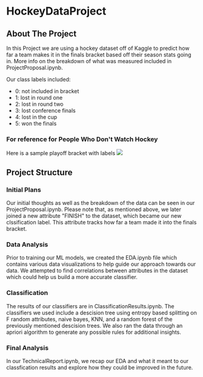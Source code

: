 # HockeyDataProject

## About The Project
In this Project we are using a hockey dataset off of Kaggle to predict how far a team makes it in the finals bracket based off their season stats going in. More info on the breakdown of what was measured included in ProjectProposal.ipynb. 

Our class labels included:
- 0: not included in bracket
- 1: lost in round one
- 2: lost in round two
- 3: lost conference finals
- 4: lost in the cup
- 5: won the finals

### For reference for People Who Don't Watch Hockey
Here is a sample playoff bracket with labels 
<img src="https://i.redd.it/we47inh7o6g51.png"/>

## Project Structure
### Initial Plans 
Our initial thoughts as well as the breakdown of the data can be seen in our ProjectProposal.ipynb. Please note that, as mentioned above, we later joined a new attribute "FINISH" to the dataset, which became our new clssification label. This attribute tracks how far a team made it into the finals bracket.

### Data Analysis
Prior to training our ML models, we created the EDA.ipynb file which contains various data visualizations to help guide our approach towards our data. We attempted to find correlations between attributes in the dataset which could help us build a more accurate classifier.

### Classification
The results of our classifiers are in ClassificationResults.ipynb. The classifiers we used include a descision tree using entropy based splitting on F random attributes, naive bayes, KNN, and a random forest of the previously mentioned descision trees. We also ran the data through an apriori algorithm to generate any possible rules for additional insights.

### Final Analysis
In our TechnicalReport.ipynb, we recap our EDA and what it meant to our classfication results and explore how they could be improved in the future. 

